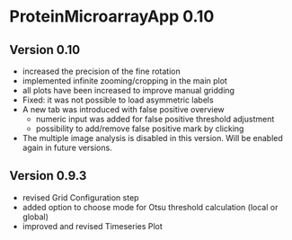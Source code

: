 # ProteinMicroarrayApp 0.10

## Version 0.10
- increased the precision of the fine rotation
- implemented infinite zooming/cropping in the main plot
- all plots have been increased to improve manual gridding
- Fixed: it was not possible to load asymmetric labels
- A new tab was introduced with false positive overview
   - numeric input was added for false positive threshold adjustment
   - possibility to add/remove false positive mark by clicking
- The multiple image analysis is disabled in this version. Will be enabled again in future versions.

## Version 0.9.3
- revised Grid Configuration step
- added option to choose mode for Otsu threshold calculation (local or global)
- improved and revised Timeseries Plot 



